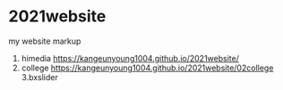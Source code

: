 # 2021website
my website markup
1. himedia https://kangeunyoung1004.github.io/2021website/
2. college https://kangeunyoung1004.github.io/2021website/02college
3.bxslider 
